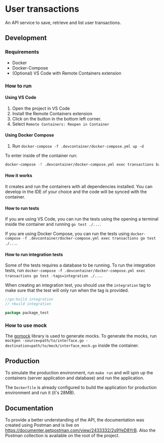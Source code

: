 # User transactions

An API service to save, retrieve and list user transactions.

## Development

### Requirements

- Docker
- Docker-Compose
- (Optional) VS Code with Remote Containers extension

### How to run

#### Using VS Code

1. Open the project in VS Code
2. Install the Remote Containers extension
3. Click on the button in the bottom left corner.
4. Select `Remote Containers: Reopen in Container`

#### Using Docker Compose

1. Run `docker-compose -f .devcontainer/docker-compose.yml up -d`

To enter inside of the container run:

```bash
docker-compose -f .devcontainer/docker-compose.yml exec transactions bash
```

#### How it works

It creates and run the containers with all dependencies installed. You can develop in the IDE of your choice and the code will be synced with the container.

#### How to run tests

If you are using VS Code, you can run the tests using the opening a terminal inside the container and running `go test ./...`.

If you are using Docker Compose, you can run the tests using `docker-compose -f .devcontainer/docker-compose.yml exec transactions go test ./...`.

#### How to run integration tests

Some of the tests requires a database to be running. To run the integration tests, run `docker-compose -f .devcontainer/docker-compose.yml exec transactions go test -tags=integration ./...`.

When creating an integration test, you should use the `integration` tag to make sure that the test will only run when the tag is provided.

```go
//go:build integration
// +build integration

package package_test
```

### How to use mock

The [gomock](https://github.com/uber-go/mock) library is used to generate mocks. To generate the mocks, run `mockgen -source=path/to/interface.go -destination=path/to/mock/interface_mock.go` inside the container.

## Production

To simulate the production environment, run `make run` and will spin up the containers (server application and database) and run the application.

The `Dockerfile` is already configured to build the application for production environment and run it (it's 28MB).

## Documentation

To provide a better understanding of the API, the documentation was created using Postman and is live on https://documenter.getpostman.com/view/2433332/2s9YeD8YrB. Also the Postman collection is available on the root of the project.
